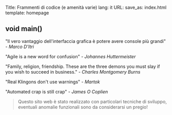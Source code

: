 Title: Frammenti di codice (e amenità varie)
lang: it
URL:
save_as: index.html
template: homepage

void main()
-----------

"Il vero vantaggio dell'interfaccia grafica è potere avere console più grandi" - *Marco D'Itri*

"Agile is a new word for confusion" - *Johannes Huttermeister*

"Family, religion, friendship. These are the three demons you must slay if you wish to succeed in business." - *Charles Montgomery Burns*

"Real Klingons don't use warnings" - *Martok*

"Automated crap is still crap" - *James O Coplien*
 
> Questo sito web è stato realizzato con particolari tecniche di sviluppo, eventuali anomalie 
> funzionali sono da considerarsi un pregio!
